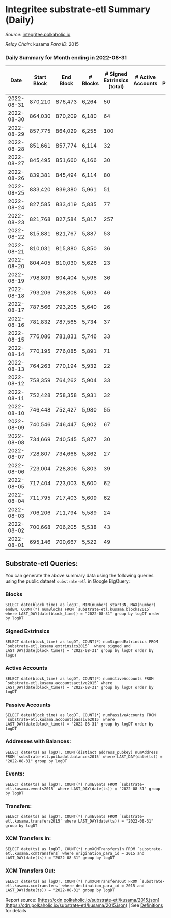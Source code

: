 # Integritee substrate-etl Summary (Daily)

_Source_: [integritee.polkaholic.io](https://integritee.polkaholic.io)

*Relay Chain*: kusama
*Para ID*: 2015



### Daily Summary for Month ending in 2022-08-31


| Date | Start Block | End Block | # Blocks | # Signed Extrinsics (total) | # Active Accounts | # Passive | # New | # Addresses with Balances | # Events | # Transfers | # XCM Transfers In | # XCM Transfers Out | Issues | 
| ---- | ----------- | --------- | -------- | --------------------------- | ----------------- | --------- | ----- | ------------------------- | -------- | ----------- | ------------------ | ------------------- | ------ |
| 2022-08-31 | 870,210 | 876,473 | 6,264 | 50 |  |  |  | 12,600 | 12,808 | 29 ($49,408.86) | 2 ($0.38) |   |  |
| 2022-08-30 | 864,030 | 870,209 | 6,180 | 64 |  |  |  | 12,598 | 12,691 | 33 ($2,090.46) |   |   |  |
| 2022-08-29 | 857,775 | 864,029 | 6,255 | 100 |  |  |  | 12,594 | 13,039 | 56 ($1,245.09) |   |   |  |
| 2022-08-28 | 851,661 | 857,774 | 6,114 | 32 |  |  |  | 12,583 | 12,396 | 21 ($1,649.09) |   |   |  |
| 2022-08-27 | 845,495 | 851,660 | 6,166 | 30 |  |  |  | 12,579 | 12,496 | 21 ($2,669.28) |   |   |  |
| 2022-08-26 | 839,381 | 845,494 | 6,114 | 80 |  |  |  | 12,575 | 12,636 | 64 ($7,190.07) |   |   |  |
| 2022-08-25 | 833,420 | 839,380 | 5,961 | 51 |  |  |  | 12,574 | 12,201 | 32 ($2,666.11) |   |   |  |
| 2022-08-24 | 827,585 | 833,419 | 5,835 | 77 |  |  |  | 12,573 | 17,849 | 1,311 ($217,953.20) |   |   |  |
| 2022-08-23 | 821,768 | 827,584 | 5,817 | 257 |  |  |  | 11,587 | 12,946 | 231 ($18,276.40) |   | 1 ($0.34) |  |
| 2022-08-22 | 815,881 | 821,767 | 5,887 | 53 |  |  |  | 11,583 | 12,066 | 34 ($19,632.50) |   |   |  |
| 2022-08-21 | 810,031 | 815,880 | 5,850 | 36 |  |  |  | 11,574 | 11,894 | 24 ($17,590.81) |   |   |  |
| 2022-08-20 | 804,405 | 810,030 | 5,626 | 23 |  |  |  | 11,571 | 11,376 | 17 ($1,653.22) |   |   |  |
| 2022-08-19 | 798,809 | 804,404 | 5,596 | 36 |  |  |  | 11,571 | 11,381 | 24 ($3,683.46) |   |   |  |
| 2022-08-18 | 793,206 | 798,808 | 5,603 | 46 |  |  |  | 11,571 | 11,451 | 24 ($33,688.80) |   |   |  |
| 2022-08-17 | 787,566 | 793,205 | 5,640 | 26 |  |  |  | 11,568 | 11,411 | 11 ($1,159.15) |   |   |  |
| 2022-08-16 | 781,832 | 787,565 | 5,734 | 37 |  |  |  | 11,567 | 11,676 | 20 ($85,271.45) |   |   |  |
| 2022-08-15 | 776,086 | 781,831 | 5,746 | 33 |  |  |  | 11,566 | 11,676 | 22 ($6,303.87) |   |   |  |
| 2022-08-14 | 770,195 | 776,085 | 5,891 | 71 |  |  |  | 11,565 | 12,161 | 48 ($10,002.13) |   |   |  |
| 2022-08-13 | 764,263 | 770,194 | 5,932 | 22 |  |  |  | 11,565 | 11,982 | 15 ($1,299.42) |   |   |  |
| 2022-08-12 | 758,359 | 764,262 | 5,904 | 33 |  |  |  | 11,564 | 11,984 | 21 ($1,751.00) |   |   |  |
| 2022-08-11 | 752,428 | 758,358 | 5,931 | 32 |  |  |  | 11,561 | 12,038 | 17 ($3,657.02) |   |   |  |
| 2022-08-10 | 746,448 | 752,427 | 5,980 | 55 |  |  |  | 11,557 | 12,261 | 39 ($26,232.40) |   | 1 ($7.61) |  |
| 2022-08-09 | 740,546 | 746,447 | 5,902 | 67 |  |  |  | 11,551 | 12,161 | 42 ($17,838.55) |   | 1 ($157.35) |  |
| 2022-08-08 | 734,669 | 740,545 | 5,877 | 30 |  |  |  | 11,545 | 11,922 | 19 ($17,473.02) |   |   |  |
| 2022-08-07 | 728,807 | 734,668 | 5,862 | 27 |  |  |  | 11,539 | 11,878 | 20 ($1,456.29) |   |   |  |
| 2022-08-06 | 723,004 | 728,806 | 5,803 | 39 |  |  |  | 11,537 | 11,807 | 21 ($8,607.02) |   |   |  |
| 2022-08-05 | 717,404 | 723,003 | 5,600 | 62 |  |  |  | 11,534 | 11,525 | 49 ($73,485.71) |   |   |  |
| 2022-08-04 | 711,795 | 717,403 | 5,609 | 62 |  |  |  | 11,533 | 11,576 | 50 ($421,052.79) |   |   |  |
| 2022-08-03 | 706,206 | 711,794 | 5,589 | 24 |  |  |  | 11,518 | 11,313 | 20 ($289,766.90) |   |   |  |
| 2022-08-02 | 700,668 | 706,205 | 5,538 | 43 |  |  |  | 11,515 | 11,298 | 27 ($3,384.18) |   |   |  |
| 2022-08-01 | 695,146 | 700,667 | 5,522 | 49 |  |  |  | 11,515 | 11,312 | 33 ($40,952.71) | 1 ($6.76) |   |  |

## Substrate-etl Queries:
You can generate the above summary data using the following queries using the public dataset `substrate-etl` in Google BigQuery:


### Blocks
```
SELECT date(block_time) as logDT, MIN(number) startBN, MAX(number) endBN, COUNT(*) numBlocks FROM `substrate-etl.kusama.blocks2015`  where LAST_DAY(date(block_time)) = "2022-08-31" group by logDT order by logDT
```


### Signed Extrinsics
```
SELECT date(block_time) as logDT, COUNT(*) numSignedExtrinsics FROM `substrate-etl.kusama.extrinsics2015`  where signed and LAST_DAY(date(block_time)) = "2022-08-31" group by logDT order by logDT
```


### Active Accounts
```
SELECT date(block_time) as logDT, COUNT(*) numActiveAccounts FROM `substrate-etl.kusama.accountsactive2015` where LAST_DAY(date(block_time)) = "2022-08-31" group by logDT order by logDT
```


### Passive Accounts
```
SELECT date(block_time) as logDT, COUNT(*) numPassiveAccounts FROM `substrate-etl.kusama.accountspassive2015` where LAST_DAY(date(block_time)) = "2022-08-31" group by logDT order by logDT
```


### Addresses with Balances:
```
SELECT date(ts) as logDT, COUNT(distinct address_pubkey) numAddress FROM `substrate-etl.polkadot.balances2015` where LAST_DAY(date(ts)) = "2022-08-31" group by logDT
```


### Events:
```
SELECT date(ts) as logDT, COUNT(*) numEvents FROM `substrate-etl.kusama.events2015` where LAST_DAY(date(ts)) = "2022-08-31" group by logDT
```


### Transfers:
```
SELECT date(ts) as logDT, COUNT(*) numEvents FROM `substrate-etl.kusama.transfers2015` where LAST_DAY(date(ts)) = "2022-08-31" group by logDT
```


### XCM Transfers In:
```
SELECT date(ts) as logDT, COUNT(*) numXCMTransfersIn FROM `substrate-etl.kusama.xcmtransfers` where origination_para_id = 2015 and LAST_DAY(date(ts)) = "2022-08-31" group by logDT
```


### XCM Transfers Out:
```
SELECT date(ts) as logDT, COUNT(*) numXCMTransfersOut FROM `substrate-etl.kusama.xcmtransfers` where destination_para_id = 2015 and LAST_DAY(date(ts)) = "2022-08-31" group by logDT
```



Report source: [https://cdn.polkaholic.io/substrate-etl/kusama/2015.json](https://cdn.polkaholic.io/substrate-etl/kusama/2015.json) | See [Definitions](/DEFINITIONS.md) for details
